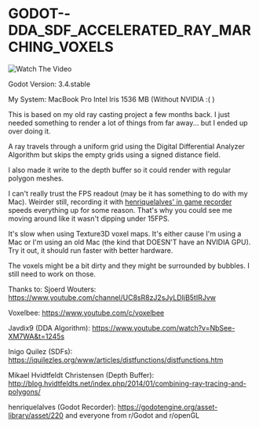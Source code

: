 # GODOT--DDA_SDF_ACCELERATED_RAY_MARCHING_VOXELS

![Watch The Video](https://imgur.com/KtW2Yb1)

Godot Version: 3.4.stable

My System: MacBook Pro Intel Iris 1536 MB (Without NVIDIA :( )

This is based on my old ray casting project a few months back. I just needed something to render a lot of things from far away... but I ended up over doing it.

A ray travels through a uniform grid using the Digital Differential Analyzer Algorithm but skips the empty grids using a signed distance field.

I also made it write to the depth buffer so it could render with regular polygon meshes.


I can't really trust the FPS readout (may be it has something to do with my Mac). Weirder still, recording it with [henriquelalves' in game recorder](https://godotengine.org/asset-library/asset/220) speeds everything up for some reason. That's why you could see me moving around like it wasn't dipping under 15FPS.

It's slow when using Texture3D voxel maps. It's either cause I'm using a Mac or I'm using an old Mac (the kind that DOESN'T have an NVIDIA GPU). Try it out, it should run faster with better hardware.

The voxels might be a bit dirty and they might be surrounded by bubbles. I still need to work on those.





Thanks to:
Sjoerd Wouters: https://www.youtube.com/channel/UC8sR8zJ2sJyLDIjB5tIRJvw

Voxelbee: https://www.youtube.com/c/voxelbee

Javdix9 (DDA Algorithm): https://www.youtube.com/watch?v=NbSee-XM7WA&t=1245s

Inigo Quilez (SDFs): https://iquilezles.org/www/articles/distfunctions/distfunctions.htm

Mikael Hvidtfeldt Christensen (Depth Buffer): http://blog.hvidtfeldts.net/index.php/2014/01/combining-ray-tracing-and-polygons/

 henriquelalves (Godot Recorder): https://godotengine.org/asset-library/asset/220
and everyone from r/Godot and r/openGL
